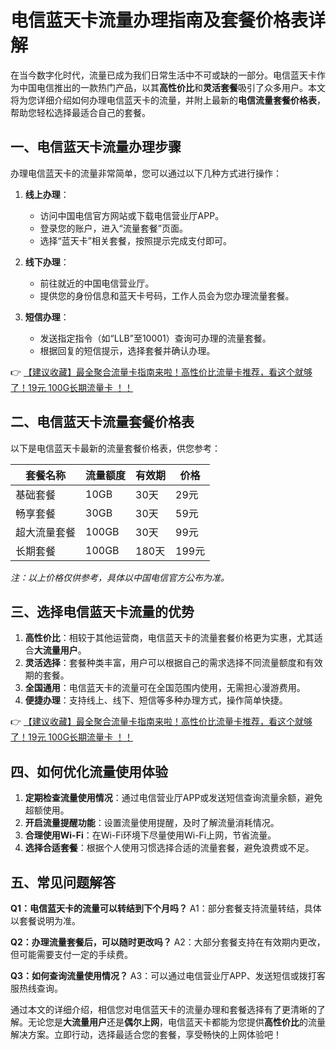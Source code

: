 # 电信蓝天卡流量办理指南及套餐价格表详解

在当今数字化时代，流量已成为我们日常生活中不可或缺的一部分。电信蓝天卡作为中国电信推出的一款热门产品，以其**高性价比**和**灵活套餐**吸引了众多用户。本文将为您详细介绍如何办理电信蓝天卡的流量，并附上最新的**电信流量套餐价格表**，帮助您轻松选择最适合自己的套餐。

## 一、电信蓝天卡流量办理步骤

办理电信蓝天卡的流量非常简单，您可以通过以下几种方式进行操作：

1. **线上办理**：
   - 访问中国电信官方网站或下载电信营业厅APP。
   - 登录您的账户，进入“流量套餐”页面。
   - 选择“蓝天卡”相关套餐，按照提示完成支付即可。

2. **线下办理**：
   - 前往就近的中国电信营业厅。
   - 提供您的身份信息和蓝天卡号码，工作人员会为您办理流量套餐。

3. **短信办理**：
   - 发送指定指令（如“LLB”至10001）查询可办理的流量套餐。
   - 根据回复的短信提示，选择套餐并确认办理。

👉 [【建议收藏】最全聚合流量卡指南来啦！高性价比流量卡推荐，看这个就够了！19元 100G长期流量卡 ！！](https://bit.ly/Liuliangka)

## 二、电信蓝天卡流量套餐价格表

以下是电信蓝天卡最新的流量套餐价格表，供您参考：

| 套餐名称 | 流量额度 | 有效期 | 价格 |
| -------- | -------- | ------ | ---- |
| 基础套餐 | 10GB     | 30天   | 29元 |
| 畅享套餐 | 30GB     | 30天   | 59元 |
| 超大流量套餐 | 100GB   | 30天   | 99元 |
| 长期套餐 | 100GB    | 180天  | 199元 |

*注：以上价格仅供参考，具体以中国电信官方公布为准。*

## 三、选择电信蓝天卡流量的优势

1. **高性价比**：相较于其他运营商，电信蓝天卡的流量套餐价格更为实惠，尤其适合**大流量用户**。
2. **灵活选择**：套餐种类丰富，用户可以根据自己的需求选择不同流量额度和有效期的套餐。
3. **全国通用**：电信蓝天卡的流量可在全国范围内使用，无需担心漫游费用。
4. **便捷办理**：支持线上、线下、短信等多种办理方式，操作简单快捷。

👉 [【建议收藏】最全聚合流量卡指南来啦！高性价比流量卡推荐，看这个就够了！19元 100G长期流量卡 ！！](https://bit.ly/Liuliangka)

## 四、如何优化流量使用体验

1. **定期检查流量使用情况**：通过电信营业厅APP或发送短信查询流量余额，避免超额使用。
2. **开启流量提醒功能**：设置流量使用提醒，及时了解流量消耗情况。
3. **合理使用Wi-Fi**：在Wi-Fi环境下尽量使用Wi-Fi上网，节省流量。
4. **选择合适套餐**：根据个人使用习惯选择合适的流量套餐，避免浪费或不足。

## 五、常见问题解答

**Q1：电信蓝天卡的流量可以转结到下个月吗？**
A1：部分套餐支持流量转结，具体以套餐说明为准。

**Q2：办理流量套餐后，可以随时更改吗？**
A2：大部分套餐支持在有效期内更改，但可能需要支付一定的手续费。

**Q3：如何查询流量使用情况？**
A3：可以通过电信营业厅APP、发送短信或拨打客服热线查询。

通过本文的详细介绍，相信您对电信蓝天卡的流量办理和套餐选择有了更清晰的了解。无论您是**大流量用户**还是**偶尔上网**，电信蓝天卡都能为您提供**高性价比**的流量解决方案。立即行动，选择最适合您的套餐，享受畅快的上网体验吧！